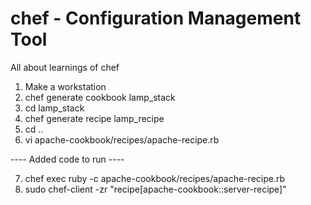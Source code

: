# chef - Configuration Management Tool 

All about learnings of chef 

1. Make a workstation 
2. chef generate cookbook lamp_stack 
3. cd lamp_stack 
4. chef generate recipe lamp_recipe 
5. cd .. 
6. vi apache-cookbook/recipes/apache-recipe.rb 

---- Added code to run ----

7. chef exec ruby -c apache-cookbook/recipes/apache-recipe.rb
8. sudo chef-client -zr "recipe[apache-cookbook::server-recipe]" 
